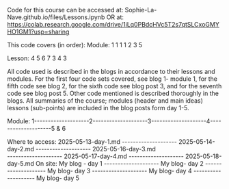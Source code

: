 Code for this course can be accessed at: 
Sophie-La-Nave.github.io/files/Lessons.ipynb
OR at:
https://colab.research.google.com/drive/1iLq0PBdcHVc5T2s7qtSLCxoGMYHO1GM1?usp=sharing

This code covers (in order):
Module: 1  1  1  1  2  3  5

Lesson: 4  5  6  7  3  4  3

All code used is described in the blogs in accordance to their lessons and modules. For the first four code sets covered, see blog 1- module 1, for the fifth code see blog 2, for the sixth code see blog post 3, and for the seventh code see blog post 5. Other code mentioned is described thoroughly in the blogs.
All summaries of the course; modules (header and main ideas) lessons (sub-points) are included in the blog posts form day 1-5.

Module: 1--------------------2--------------------3--------------------4--------------------5 & 6

Where to access: 2025-05-13-day-1.md -------------------- 2025-05-14-day-2.md -------------------- 2025-05-16-day-3.md    
 -------------------- 2025-05-17-day-4.md -------------------- 2025-05-18-day-5.md
On site: My blog - day 1 --------------------   My blog- day 2  --------------------  My blog- day 3  --------------------  My blog- day 4 --------------------  My blog- day 5
